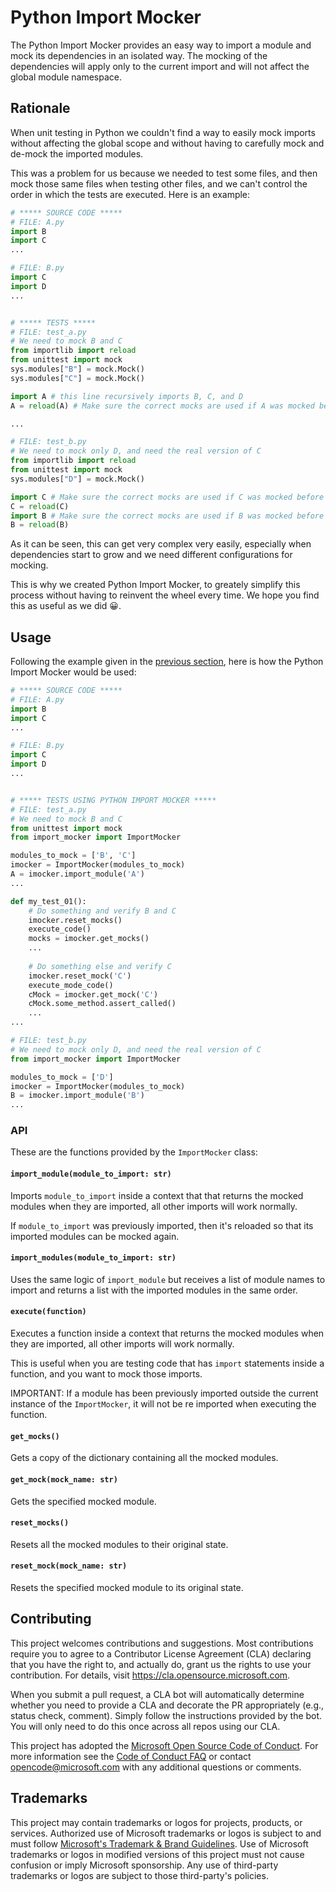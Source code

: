 # Python Import Mocker

The Python Import Mocker provides an easy way to import a module and mock its
dependencies in an isolated way.
The mocking of the dependencies will apply only to the current import and will
not affect the global module namespace.

## Rationale

When unit testing in Python we couldn't find a way to easily mock imports
without affecting the global scope and without having to carefully mock and
de-mock the imported modules.

This was a problem for us because we needed to test some files, and then mock
those same files when testing other files, and we can't control the order in
which the tests are executed. Here is an example:

```py
# ***** SOURCE CODE *****
# FILE: A.py
import B
import C
...

# FILE: B.py
import C
import D
...


# ***** TESTS *****
# FILE: test_a.py
# We need to mock B and C
from importlib import reload
from unittest import mock
sys.modules["B"] = mock.Mock()
sys.modules["C"] = mock.Mock()

import A # this line recursively imports B, C, and D
A = reload(A) # Make sure the correct mocks are used if A was mocked before

...

# FILE: test_b.py
# We need to mock only D, and need the real version of C
from importlib import reload
from unittest import mock
sys.modules["D"] = mock.Mock()

import C # Make sure the correct mocks are used if C was mocked before
C = reload(C)
import B # Make sure the correct mocks are used if B was mocked before
B = reload(B)

```

As it can be seen, this can get very complex very easily, especially when
dependencies start to grow and we need different configurations for mocking.

This is why we created Python Import Mocker, to greately simplify this process
without having to reinvent the wheel every time. We hope you find this as useful
as we did 😀.

## Usage

Following the example given in the [previous section](./README.md#Rationale),
here is how the Python Import Mocker would be used:

```py
# ***** SOURCE CODE *****
# FILE: A.py
import B
import C
...

# FILE: B.py
import C
import D
...


# ***** TESTS USING PYTHON IMPORT MOCKER *****
# FILE: test_a.py
# We need to mock B and C
from unittest import mock
from import_mocker import ImportMocker

modules_to_mock = ['B', 'C']
imocker = ImportMocker(modules_to_mock)
A = imocker.import_module('A')
...

def my_test_01():
    # Do something and verify B and C
    imocker.reset_mocks()
    execute_code()
    mocks = imocker.get_mocks()
    ...
    
    # Do something else and verify C
    imocker.reset_mock('C')
    execute_mode_code()
    cMock = imocker.get_mock('C')
    cMock.some_method.assert_called()
    ...
...

# FILE: test_b.py
# We need to mock only D, and need the real version of C
from import_mocker import ImportMocker

modules_to_mock = ['D']
imocker = ImportMocker(modules_to_mock)
B = imocker.import_module('B')
...

```

### API

These are the functions provided by the `ImportMocker` class:

#### `import_module(module_to_import: str)`

Imports `module_to_import` inside a context that that returns the mocked modules
when they are imported, all other imports will work normally.

If `module_to_import` was previously imported, then it's reloaded so that its
imported modules can be mocked again.

#### `import_modules(module_to_import: str)`

Uses the same logic of `import_module` but receives a list of module names to
import and returns a list with the imported modules in the same order.

#### `execute(function)`

Executes a function inside a context that returns the mocked modules when they
are imported, all other imports will work normally.

This is useful when you are testing code that has `import` statements inside
a function, and you want to mock those imports.

IMPORTANT: If a module has been previously imported outside the current instance
of the `ImportMocker`, it will not be re imported when executing the function.

#### `get_mocks()`

Gets a copy of the dictionary containing all the mocked modules.

#### `get_mock(mock_name: str)`

Gets the specified mocked module.

#### `reset_mocks()`

Resets all the mocked modules to their original state.

#### `reset_mock(mock_name: str)`

Resets the specified mocked module to its original state.

## Contributing

This project welcomes contributions and suggestions.  Most contributions require you to agree to a
Contributor License Agreement (CLA) declaring that you have the right to, and actually do, grant us
the rights to use your contribution. For details, visit <https://cla.opensource.microsoft.com>.

When you submit a pull request, a CLA bot will automatically determine whether you need to provide
a CLA and decorate the PR appropriately (e.g., status check, comment). Simply follow the instructions
provided by the bot. You will only need to do this once across all repos using our CLA.

This project has adopted the [Microsoft Open Source Code of Conduct](https://opensource.microsoft.com/codeofconduct/).
For more information see the [Code of Conduct FAQ](https://opensource.microsoft.com/codeofconduct/faq/) or
contact [opencode@microsoft.com](mailto:opencode@microsoft.com) with any additional questions or comments.

## Trademarks

This project may contain trademarks or logos for projects, products, or services. Authorized use of Microsoft
trademarks or logos is subject to and must follow
[Microsoft's Trademark & Brand Guidelines](https://www.microsoft.com/en-us/legal/intellectualproperty/trademarks/usage/general).
Use of Microsoft trademarks or logos in modified versions of this project must not cause confusion or imply Microsoft sponsorship.
Any use of third-party trademarks or logos are subject to those third-party's policies.
